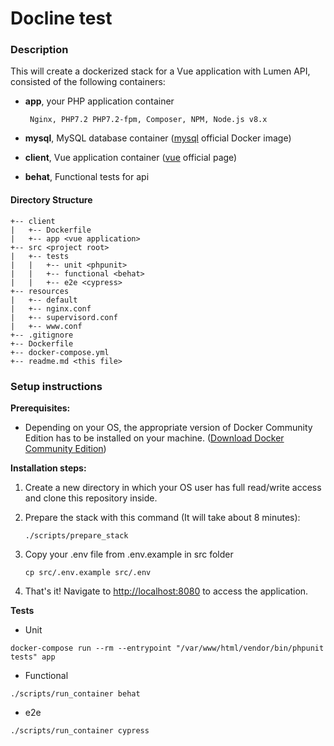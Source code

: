 # Docline test

### **Description**

This will create a dockerized stack for a Vue application with Lumen API, consisted of the following containers:
-  **app**, your PHP application container

        Nginx, PHP7.2 PHP7.2-fpm, Composer, NPM, Node.js v8.x
    
-  **mysql**, MySQL database container ([mysql](https://hub.docker.com/_/mysql/) official Docker image)

-  **client**, Vue application container ([vue](https://vuejs.org/) official page)

-  **behat**, Functional tests for api

#### **Directory Structure**
```
+-- client
|   +-- Dockerfile
|   +-- app <vue application>
+-- src <project root>
|   +-- tests
|   |	+-- unit <phpunit>
|   |	+-- functional <behat>
|   |	+-- e2e <cypress>
+-- resources
|   +-- default
|   +-- nginx.conf
|   +-- supervisord.conf
|   +-- www.conf
+-- .gitignore
+-- Dockerfile
+-- docker-compose.yml
+-- readme.md <this file>
```

### **Setup instructions**

**Prerequisites:** 

* Depending on your OS, the appropriate version of Docker Community Edition has to be installed on your machine.  ([Download Docker Community Edition](https://hub.docker.com/search/?type=edition&offering=community))

**Installation steps:** 

1. Create a new directory in which your OS user has full read/write access and clone this repository inside.

2. Prepare the stack with this command (It will take about 8 minutes):

    
    ```
    ./scripts/prepare_stack
    ```

3. Copy your .env file from .env.example in src folder

    ```
    cp src/.env.example src/.env
    ```
    
4. That's it! Navigate to [http://localhost:8080](http://localhost:8080) to access the application.

**Tests**

- Unit
```
docker-compose run --rm --entrypoint "/var/www/html/vendor/bin/phpunit tests" app
```

- Functional
```
./scripts/run_container behat
```    

- e2e
```
./scripts/run_container cypress
```    
